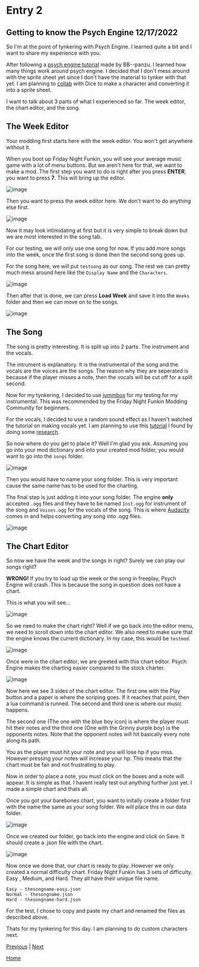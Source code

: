 # Entry 2
## Getting to know the Psych Engine 12/17/2022

So I'm at the point of tynkering with Psych Engine. I learned quite a bit and I want to share my experience with you.

After following a [psych engine tutorial](https://youtu.be/qxMyoudrFPs) made by BB--panzu. I learned how many things work around psych engine. I decided that I don't mess around with the sprite sheet yet since I don't have the material to tynker with that yet. I am planning to [collab](https://hstatsep.github.io/students/#skills) with Dice to make a character and converting it into a sprite sheet. 

I want to talk about 3 parts of what I experienced so far. The week editor, the chart editor, and the song. 

## The Week Editor

Your modding first starts here with the week editor. You won't get anywhere without it. 

When you boot up Friday Night Funkin, you will see your average music game with a lot of menu buttons. But we aren't here for that, we want to make a mod. The first step you want to do is right after you press **ENTER**, you want to press **7**. This will bring up the editor.

![image](../img/FreedomProject-3.png)

Then you want to press the week editor here. We don't want to do anything else first. 

![image](../img/FreedomProject-4.png)

Now it may look intimidating at first but it is very simple to break down but we are most interested in the song tab. 

For our testing, we will only use one song for now. If you add more songs into the week, once the first song is done then the second song goes up. 

For the song here, we will put `testsong` as our song. The rest we can pretty much mess around here like the `Display Name` and the `Characters`.

![image](../img/FreedomProject-5.png)

Then after that is done, we can press **Load Week** and save it into the `Weeks` folder and then we can move on to the songs. 

![image](../img/FreedomProject-6.png)

## The Song

The song is pretty interesting. It is split up into 2 parts. The instrument and the vocals.

The intrument is explanatory. It is the instrumental of the song and the vocals are the voices are the songs. The reason why they are seperated is because if the player misses a note, then the vocals will be cut off for a split second. 

Now for my tynkering, I decided to use [jummbox](https://jummbus.bitbucket.io) for my testing for my instrumental. This was recommended by the Friday Night Funkin Modding Community for beginners. 

For the vocals, I decided to use a random sound effect as I haven't watched the tutorial on making vocals yet. I am planning to use this [tutorial](https://youtu.be/pc8c-A0AJX4) I found by doing some [research](https://hstatsep.github.io/students/#skills). 

So now where do you get to place it? Well I'm glad you ask. Assuming you go into your mod dictionary and into your created mod folder, you would want to go into the `songs` folder.

![image](../img/FreedomProject-1.png)

Then you would have to name your song folder. This is very important cause the same name has to be used for the charting. 

The final step is just adding it into your song folder. The engine **only** accepted `.ogg` files and they have to be named `Inst.ogg` for instrument of the song and `Voices.ogg` for the vocals of the song. This is where [Audacity](https://www.audacityteam.org) comes in and helps converting any song into .ogg files. 

![image](../img/FreedomProject-2.png)

## The Chart Editor

So now we have the week and the songs in right? Surely we can play our songs right?

**WRONG!** If you try to load up the week or the song in freeplay, Psych Engine will crash. This is because the song in question does not have a chart. 

This is what you will see...

![image](../img/FreedomProject-7.png)

So we need to make the chart right? Well if we go back into the editor menu, we need to scroll down into the chart editor. We also need to make sure that the engine knows the current dictionary. In my case, this would be `testmod`.

![image](../img/FreedomProject-8.png)

Once were in the chart editor, we are greeted with this chart editor. Psych Engine makes the charting easier compared to the stock charter.

![image](../img/FreedomProject-9.png)

Now here we see 3 sides of the chart editor. The first one with the Play button and a paper is where the scriping goes. If it reaches that point, then a lua command is runned. The second and third one is where our music happens. 

The second one (The one with the blue boy icon) is where the player must hit their notes and the third one (One with the Grinny purple boy) is the opponents notes. Note that the opponent notes will hit basically every note along its path. 

You as the player must hit your note and you will lose hp if you miss. However pressing your notes will increase your hp. This means that the chart must be fair and not frustrating to play.

Now in order to place a note, you must click on the boxes and a note will appear. It is simple as that. I havent really test out anything further just yet. I made a simple chart and thats all.

Once you got your barebones chart, you want to initally create a folder first with the name the same as your song folder. We will place this in our data folder. 

![image](../img/FreedomProject-10.png)

Once we created our folder, go back into the engine and click on Save. It should create a .json file with the chart.

![image](../img/FreedomProject-11.png)

Now once we done that, our chart is ready to play. However we only created a normal difficulty chart. Friday Night Funkin has 3 sets of difficulty. Easy , Medium, and Hard. They all have their unique file name.

```
Easy - thesongname-easy.json
Normal - thesongname.json
Hard - thesongname-hard.json
```

For the test, I chose to copy and paste my chart and renamed the files as described above. 

Thats for my tynkering for this day. I am planning to do custom characters next. 

[Previous](entry01.md) | [Next](entry03.md)

[Home](../README.md)
